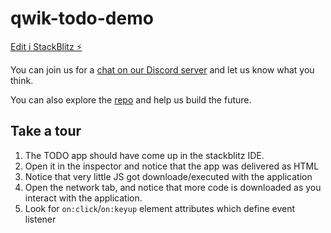 # qwik-todo-demo

[Edit i StackBlitz ⚡️](https://stackblitz.com/edit/qwik-todo-demo)

You can join us for a [chat on our Discord server](https://discord.gg/JHVpZmqSs4) and let us know what you think. 

You can also explore the [repo](https://github.com/builderio/qwik) and help us build the future.

## Take a tour

1. The TODO app should have come up in the stackblitz IDE. 
2. Open it in the inspector and notice that the app was delivered as HTML
3. Notice that very little JS got downloade/executed with the application
4. Open the network tab, and notice that more code is downloaded as you interact with the application.
5. Look for `on:click`/`on:keyup` element attributes which define event listener
